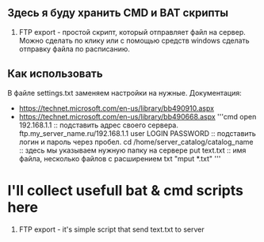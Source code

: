 ## Здесь я буду хранить CMD и BAT скрипты
1. FTP export - простой скрипт, который отправляет файл на сервер.
Можно сделать по клику или с помощью средств windows сделать отправку файла по расписанию.

## Как использовать
В файле settings.txt заменяем настройки на нужные.
Документация:
- https://technet.microsoft.com/en-us/library/bb490910.aspx
- https://technet.microsoft.com/en-us/library/bb490668.aspx
'''cmd
open 192.168.1.1                      :: подставить адрес своего сервера. ftp.my_server_name.ru/192.168.1.1
user LOGIN PASSWORD                   :: подставить логин и пароль через пробел.
cd /home/server_catalog/catalog_name  :: здесь мы указываем нужную папку на сервере
put text.txt                          :: имя файла, несколько файлов с расширением txt "mput *.txt"
'''
# I'll collect usefull bat & cmd scripts here

1. FTP export - it's simple script that send text.txt to server
